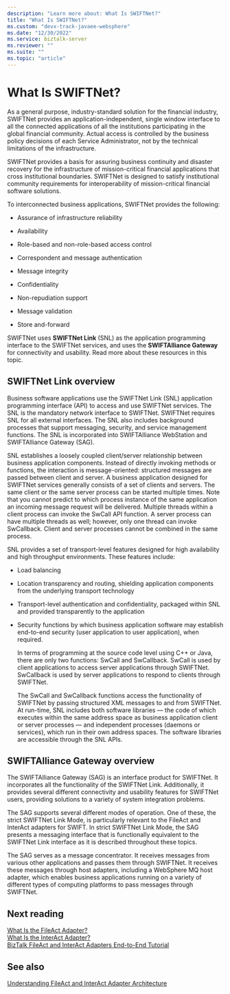 ```yaml
---
description: "Learn more about: What Is SWIFTNet?"
title: "What Is SWIFTNet?"
ms.custom: "devx-track-javaee-websphere"
ms.date: "12/30/2022"
ms.service: biztalk-server
ms.reviewer: ""
ms.suite: ""
ms.topic: "article"
---
```

# What Is SWIFTNet?
As a general purpose, industry-standard solution for the financial industry, SWIFTNet provides an application-independent, single window interface to all the connected applications of all the institutions participating in the global financial community. Actual access is controlled by the business policy decisions of each Service Administrator, not by the technical limitations of the infrastructure.  
  
 SWIFTNet provides a basis for assuring business continuity and disaster recovery for the infrastructure of mission-critical financial applications that cross institutional boundaries. SWIFTNet is designed to satisfy institutional community requirements for interoperability of mission-critical financial software solutions.  
  
 To interconnected business applications, SWIFTNet provides the following:  
  
-   Assurance of infrastructure reliability  
  
-   Availability  
  
-   Role-based and non-role-based access control  
  
-   Correspondent and message authentication  
  
-   Message integrity  
  
-   Confidentiality  
  
-   Non-repudiation support  
  
-   Message validation  
  
-   Store and-forward  

SWIFTNet uses **SWIFTNet Link** (SNL) as the application programming interface to the SWIFTNet services, and uses the **SWIFTAlliance Gateway** for connectivity and usability. Read more about these resources in this topic.

## SWIFTNet Link overview

Business software applications use the SWIFTNet Link (SNL) application programming interface (API) to access and use SWIFTNet services. The SNL is the mandatory network interface to SWIFTNet. SWIFTNet requires SNL for all external interfaces. The SNL also includes background processes that support messaging, security, and service management functions. The SNL is incorporated into SWIFTAlliance WebStation and SWIFTAlliance Gateway (SAG).  
  
 SNL establishes a loosely coupled client/server relationship between business application components. Instead of directly invoking methods or functions, the interaction is message-oriented: structured messages are passed between client and server. A business application designed for SWIFTNet services generally consists of a set of clients and servers. The same client or the same server process can be started multiple times. Note that you cannot predict to which process instance of the same application an incoming message request will be delivered. Multiple threads within a client process can invoke the SwCall API function. A server process can have multiple threads as well; however, only one thread can invoke SwCallback. Client and server processes cannot be combined in the same process.  
  
 SNL provides a set of transport-level features designed for high availability and high throughput environments. These features include:  
  
- Load balancing  
  
- Location transparency and routing, shielding application components from the underlying transport technology  
  
- Transport-level authentication and confidentiality, packaged within SNL and provided transparently to the application  
  
- Security functions by which business application software may establish end-to-end security (user application to user application), when required.  
  
  In terms of programming at the source code level using C++ or Java, there are only two functions: SwCall and SwCallback. SwCall is used by client applications to access server applications through SWIFTNet. SwCallback is used by server applications to respond to clients through SWIFTNet.  
  
  The SwCall and SwCallback functions access the functionality of SWIFTNet by passing structured XML messages to and from SWIFTNet. At run-time, SNL includes both software libraries — the code of which executes within the same address space as business application client or server processes — and independent processes (daemons or services), which run in their own address spaces. The software libraries are accessible through the SNL APIs.  

## SWIFTAlliance Gateway overview
  
The SWIFTAlliance Gateway (SAG) is an interface product for SWIFTNet. It incorporates all the functionality of the SWIFTNet Link. Additionally, it provides several different connectivity and usability features for SWIFTNet users, providing solutions to a variety of system integration problems.  
  
 The SAG supports several different modes of operation. One of these, the strict SWIFTNet Link Mode, is particularly relevant to the FileAct and InterAct adapters for SWIFT. In strict SWIFTNet Link Mode, the SAG presents a messaging interface that is functionally equivalent to the SWIFTNet Link interface as it is described throughout these topics.  
  
 The SAG serves as a message concentrator. It receives messages from various other applications and passes them through SWIFTNet. It receives these messages through host adapters, including a WebSphere MQ host adapter, which enables business applications running on a variety of different types of computing platforms to pass messages through SWIFTNet.  
 
 ## Next reading
 
 [What Is the FileAct Adapter?](../../adapters-and-accelerators/fileact-interact/what-is-the-fileact-adapter.md)  
 [What Is the InterAct Adapter?](../../adapters-and-accelerators/fileact-interact/what-is-the-interact-adapter.md)  
 [BizTalk FileAct and InterAct Adapters End-to-End Tutorial](../../adapters-and-accelerators/fileact-interact/biztalk-fileact-and-interact-adapters-end-to-end-tutorial.md)
 
 ## See also
 [Understanding FileAct and InterAct Adapter Architecture](../../adapters-and-accelerators/fileact-interact/understanding-fileact-and-interact-adapter-architecture.md)
